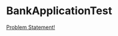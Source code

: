 # BankApplicationTest
[Problem Statement!](https://github.com/RajuRaghuwanshi/LLDBankApplicationTest/blob/master/BE%20Case%20Study.pdf)
 
